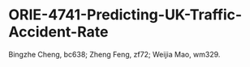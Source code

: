 # ORIE-4741-Predicting-UK-Traffic-Accident-Rate
Bingzhe Cheng, bc638;
Zheng Feng, zf72;
Weijia Mao, wm329.
